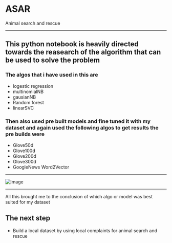 # ASAR
Animal search and rescue
________________________________________________________________________________

## This python notebook is heavily directed towards the reasearch of the algorithm that can be used to solve the problem 
### The algos that i have used in this are
- logestic regression 
- multinomialNB
- gausianNB
- Random forest
- linearSVC
### Then also used pre built models and fine tuned it with my dataset and again used the following algos to get results the pre builds were
- Glove50d
- Glove100d
- Glove200d
- Glove300d
- GoogleNews Word2Vector
_________________________________________________________________________________
![image](https://user-images.githubusercontent.com/56694590/120534899-fd60fa00-c3ff-11eb-96d4-614e135b87a0.png)
_________________________________________________________________________________
All this brought me to the conclusion of which algo or model was best suited for my dataset 

## The next step
- Build a local dataset by using local complaints for animal search and rescue 



